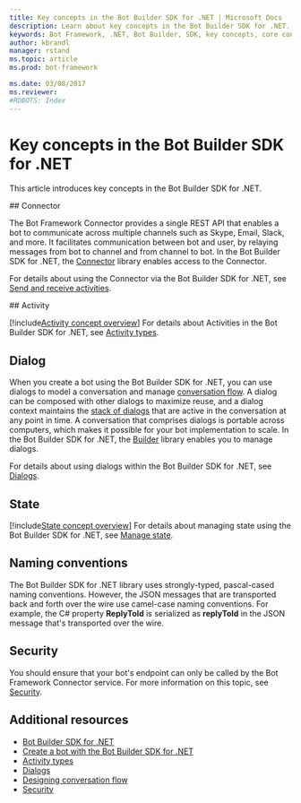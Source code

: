 ```yaml
---
title: Key concepts in the Bot Builder SDK for .NET | Microsoft Docs
description: Learn about key concepts in the Bot Builder SDK for .NET.
keywords: Bot Framework, .NET, Bot Builder, SDK, key concepts, core concepts, connector, activity, dialog
author: kbrandl
manager: rstand
ms.topic: article
ms.prod: bot-framework

ms.date: 03/08/2017
ms.reviewer:
#ROBOTS: Index
---
```


# Key concepts in the Bot Builder SDK for .NET

This article introduces key concepts in the Bot Builder SDK for .NET.

##<a id="connector"></a> Connector

The Bot Framework Connector provides a single REST API that enables a bot to 
communicate across multiple channels such as Skype, Email, Slack, and more. 
It facilitates communication between bot and user, 
by relaying messages from bot to channel and from channel to bot. 
In the Bot Builder SDK for .NET, the <a href="https://docs.botframework.com/en-us/csharp/builder/sdkreference/db/dbb/namespace_microsoft_1_1_bot_1_1_connector.html" target="_blank">Connector</a> library enables access to the Connector. 

For details about using the Connector via the Bot Builder SDK for .NET, see [Send and receive activities](~/dotnet/connector.md).

##<a id="activity"></a> Activity

[!include[Activity concept overview](~/includes/snippet-dotnet-concept-activity.md)]
For details about Activities in the Bot Builder SDK for .NET, 
see [Activity types](~/dotnet/activities.md).

## Dialog

When you create a bot using the Bot Builder SDK for .NET, you can use dialogs to model 
a conversation and manage [conversation flow](~/design/core-dialogs.md). 
A dialog can be composed with other dialogs to maximize reuse, and a dialog context maintains the [stack of dialogs](~/design/core-dialogs.md#stack) that are active in the conversation at any point in time. 
A conversation that comprises dialogs is portable across computers, which makes it possible for your bot implementation to scale. In the Bot Builder SDK for .NET, the <a href="https://docs.botframework.com/en-us/csharp/builder/sdkreference/d3/ddb/namespace_microsoft_1_1_bot_1_1_builder.html" target="_blank">Builder</a> library enables you to manage dialogs.

For details about using dialogs within the Bot Builder SDK for .NET, see 
[Dialogs](~/dotnet/dialogs.md).

## State

[!include[State concept overview](~/includes/snippet-dotnet-concept-state.md)]
For details about managing state using the Bot Builder SDK for .NET, 
see [Manage state](~/dotnet/state.md).

## Naming conventions

The Bot Builder SDK for .NET library uses strongly-typed, pascal-cased naming conventions. 
However, the JSON messages that are transported back and forth over the wire use camel-case naming conventions. 
For example, the C# property **ReplyToId** is serialized as **replyToId** in the JSON message that's 
transported over the wire.

## Security

You should ensure that your bot's endpoint can only be called by the Bot Framework Connector service. 
For more information on this topic, see [Security](~/dotnet/security.md).

## Additional resources

- [Bot Builder SDK for .NET](~/dotnet/index.md)
- [Create a bot with the Bot Builder SDK for .NET](~/dotnet/getstarted.md)
- [Activity types](~/dotnet/activities.md)
- [Dialogs](~/dotnet/dialogs.md)
- [Designing conversation flow](~/design/core-dialogs.md)
- [Security](~/dotnet/security.md)



